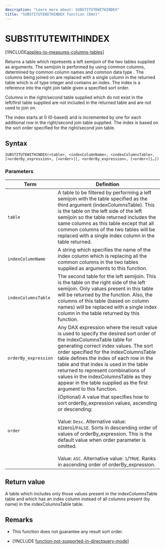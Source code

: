 ```yaml
---
description: "Learn more about: SUBSTITUTEWITHINDEX"
title: "SUBSTITUTEWITHINDEX function (DAX)"
---
```

# SUBSTITUTEWITHINDEX

[!INCLUDE[applies-to-measures-columns-tables](includes/applies-to-measures-columns-tables.md)]
  
Returns a table which represents a left semijoin of the two tables supplied as arguments. The semijoin is performed by using common columns, determined by common column names and common data type . The columns being joined on are replaced with a single column in the returned table which is of type integer and contains an index. The index is a reference into the right join table given a specified sort order.  
  
Columns in the right/second table supplied which do not exist in the left/first table supplied are not included in the returned table and are not used to join on.  
  
The index starts at 0 (0-based) and is incremented by one for each additional row in the right/second join table supplied. The index is based on the sort order specified for the right/second join table.  
  
## Syntax  
  
```dax
SUBSTITUTEWITHINDEX(<table>, <indexColumnName>, <indexColumnsTable>, [<orderBy_expression>, [<order>][, <orderBy_expression>, [<order>]]…])  
```
  
### Parameters  
  
|Term|Definition|  
|--------|--------------|  
|`table`|A table to be filtered by performing a left semijoin with the table specified as the third argument (indexColumnsTable). This is the table on the left side of the left semijoin so the table returned includes the same columns as this table except that all common columns of the two tables will be replaced with a single index column in the table returned.|  
|`indexColumnName`|A string which specifies the name of the index column which is replacing all the common columns in the two tables supplied as arguments to this function.|  
|`indexColumnsTable`|The second table for the left semijoin. This is the table on the right side of the left semijoin. Only values present in this table will be returned by the function. Also, the columns of this table (based on column names) will be replaced with a single index column in the table returned by this function.|  
|`orderBy_expression`|Any DAX expression where the result value is used to specify the desired sort order of the indexColumnsTable table for generating correct index values. The sort order specified for the indexColumnsTable table defines the index of each row in the table and that index is used in the table returned to represent combinations of values in the indexColumnsTable as they appear in the table supplied as the first argument to this function.|  
|`order`|(Optional) A value that specifies how to sort orderBy_expression values, ascending or descending:<br /><br />Value: `Desc`. Alternative value:  `0`(zero)/`FALSE`. Sorts in descending order of values of orderBy_expression. This is the default value when order parameter is omitted.<br /><br />Value: `ASC`. Alternative value:  `1`/`TRUE`. Ranks in ascending order of orderBy_expression.|  
  
## Return value

A table which includes only those values present in the indexColumnsTable table and which has an index column instead of all columns present (by name) in the indexColumnsTable table.  
  
## Remarks

- This function does not guarantee any result sort order.

- [!INCLUDE [function-not-supported-in-directquery-mode](includes/function-not-supported-in-directquery-mode.md)]
